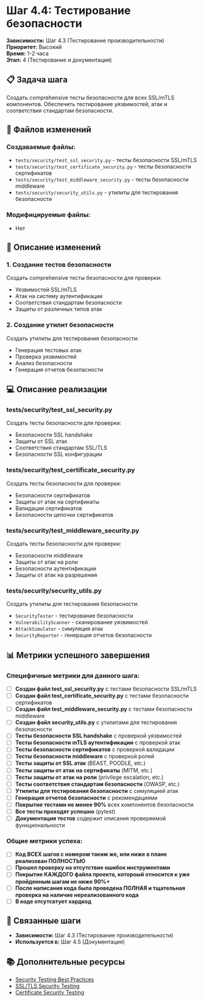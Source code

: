 # Шаг 4.4: Тестирование безопасности

**Зависимости:** Шаг 4.3 (Тестирование производительности)  
**Приоритет:** Высокий  
**Время:** 1-2 часа  
**Этап:** 4 (Тестирование и документация)

## 📋 Задача шага

Создать comprehensive тесты безопасности для всех SSL/mTLS компонентов. Обеспечить тестирование уязвимостей, атак и соответствия стандартам безопасности.

## 📁 Файлов изменений

### Создаваемые файлы:
- `tests/security/test_ssl_security.py` - тесты безопасности SSL/mTLS
- `tests/security/test_certificate_security.py` - тесты безопасности сертификатов
- `tests/security/test_middleware_security.py` - тесты безопасности middleware
- `tests/security/security_utils.py` - утилиты для тестирования безопасности

### Модифицируемые файлы:
- Нет

## 🔧 Описание изменений

### 1. Создание тестов безопасности
Создать comprehensive тесты безопасности для проверки:
- Уязвимостей SSL/mTLS
- Атак на систему аутентификации
- Соответствия стандартам безопасности
- Защиты от различных типов атак

### 2. Создание утилит безопасности
Создать утилиты для тестирования безопасности:
- Генерация тестовых атак
- Проверка уязвимостей
- Анализ безопасности
- Генерация отчетов безопасности

## 💻 Описание реализации

### tests/security/test_ssl_security.py
Создать тесты безопасности для проверки:
- Безопасности SSL handshake
- Защиты от SSL атак
- Соответствия стандартам SSL/TLS
- Безопасности SSL конфигурации

### tests/security/test_certificate_security.py
Создать тесты безопасности для проверки:
- Безопасности сертификатов
- Защиты от атак на сертификаты
- Валидации сертификатов
- Безопасности цепочки сертификатов

### tests/security/test_middleware_security.py
Создать тесты безопасности для проверки:
- Безопасности middleware
- Защиты от атак на роли
- Безопасности аутентификации
- Защиты от атак на разрешения

### tests/security/security_utils.py
Создать утилиты для тестирования безопасности:
- `SecurityTester` - тестирование безопасности
- `VulnerabilityScanner` - сканирование уязвимостей
- `AttackSimulator` - симуляция атак
- `SecurityReporter` - генерация отчетов безопасности

## 📊 Метрики успешного завершения

### Специфичные метрики для данного шага:
- [ ] **Создан файл test_ssl_security.py** с тестами безопасности SSL/mTLS
- [ ] **Создан файл test_certificate_security.py** с тестами безопасности сертификатов
- [ ] **Создан файл test_middleware_security.py** с тестами безопасности middleware
- [ ] **Создан файл security_utils.py** с утилитами для тестирования безопасности
- [ ] **Тесты безопасности SSL handshake** с проверкой уязвимостей
- [ ] **Тесты безопасности mTLS аутентификации** с проверкой атак
- [ ] **Тесты безопасности сертификатов** с проверкой валидации
- [ ] **Тесты безопасности middleware** с проверкой ролей
- [ ] **Тесты защиты от SSL атак** (BEAST, POODLE, etc.)
- [ ] **Тесты защиты от атак на сертификаты** (MITM, etc.)
- [ ] **Тесты защиты от атак на роли** (privilege escalation, etc.)
- [ ] **Тесты соответствия стандартам безопасности** (OWASP, etc.)
- [ ] **Утилиты для тестирования безопасности** с симуляцией атак
- [ ] **Генерация отчетов безопасности** с рекомендациями
- [ ] **Покрытие тестами не менее 90%** всех компонентов безопасности
- [ ] **Все тесты проходят успешно** (pytest)
- [ ] **Документация тестов** содержит описания проверяемой функциональности

### Общие метрики успеха:
- [ ] **Код ВСЕХ шагов с номером таким же, или ниже в плане реализован ПОЛНОСТЬЮ**
- [ ] **Прошел проверку на отсутствие ошибок инструментами**
- [ ] **Покрытие КАЖДОГО файла проекта, котороый относится к уже пройденным шагам не ниже 90%+**
- [ ] **После написания кода была проведена ПОЛНАЯ и тщательная проверка на наличие нереализованного кода**
- [ ] **В коде отсутсвтует хардкод**

## 🔗 Связанные шаги

- **Зависимости:** Шаг 4.3 (Тестирование производительности)
- **Используется в:** Шаг 4.5 (Документация)

## 📚 Дополнительные ресурсы

- [Security Testing Best Practices](https://owasp.org/www-project-top-ten/)
- [SSL/TLS Security Testing](https://cheatsheetseries.owasp.org/cheatsheets/Transport_Layer_Protection_Cheat_Sheet.html)
- [Certificate Security Testing](https://en.wikipedia.org/wiki/Certificate_authority)
